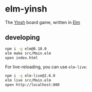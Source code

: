 # elm-yinsh

The [Yinsh][yinsh] board game, written in [Elm][elm-lang]

## developing

```sh
npm i -g elm@0.18.0
elm make src/Main.elm
open index.html
```

For live-reloading, you can use `elm-live`:

```sh
npm i -g elm-live@2.6.0
elm live src/Main.elm
open http://localhost:800
```

[yinsh]: http://www.gipf.com/yinsh/
[rules]: https://web.archive.org/web/20161118010122/http://www.gipf.com/yinsh/index.html
[elm-lang]: http://elm-lang.org/ 
